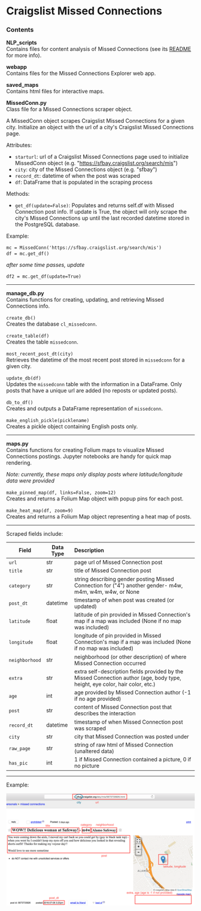 # Craigslist Missed Connections

### Contents
**NLP_scripts**<br>
Contains files for content analysis of Missed Connections (see its [README](https://github.com/stong1108/CL_missedconn/tree/master/NLP_scripts) for more info).

**webapp**<br>
Contains files for the Missed Connections Explorer web app.

**saved_maps**<br>
Contains html files for interactive maps.

**MissedConn.py**<br>
Class file for a Missed Connections scraper object.

A MissedConn object scrapes Craigslist Missed Connections for a given city. Initialize an object with the url of a city's Craigslist Missed Connections page.

Attributes:
+ `starturl`: url of a Craigslist Missed Connections page used to initialize MissedConn object (e.g. "https://sfbay.craigslist.org/search/mis")
+ `city`: city of the Missed Connections object (e.g. "sfbay")
+ `record_dt`: datetime of when the post was scraped
+ `df`: DataFrame that is populated in the scraping process

Methods:
+ `get_df(update=False)`: Populates and returns self.df with Missed Connection post info. If update is True, the object will only scrape the city's Missed Connections up until the last recorded datetime stored in the PostgreSQL database.

Example:
```
mc = MissedConn('https://sfbay.craigslist.org/search/mis')
df = mc.get_df()
```
*after some time passes, update*
```
df2 = mc.get_df(update=True)
```
***
**manage_db.py**<br>
Contains functions for creating, updating, and retrieving Missed Connections info.

`create_db()`
<br>Creates the database `cl_missedconn`.

`create_table(df)`
<br>Creates the table `missedconn`.

`most_recent_post_dt(city)`
<br>Retrieves the datetime of the most recent post stored in `missedconn` for a given city.

`update_db(df)`
<br>Updates the `missedconn` table with the information in a DataFrame. Only posts that have a unique url are added (no reposts or updated posts).

`db_to_df()`
<br>Creates and outputs a DataFrame representation of `missedconn`.

`make_english_pickle(picklename)`
<br>Creates a pickle object containing English posts only.

***
**maps.py**<br>
Contains functions for creating Folium maps to visualize Missed Connections postings. Jupyter notebooks are handy for quick map rendering.

*Note: currently, these maps only display posts where latitude/longitude data were provided*

`make_pinned_map(df, links=False, zoom=12)`
<br>Creates and returns a Folium Map object with popup pins for each post.

`make_heat_map(df, zoom=9)`
<br>Creates and returns a Folium Map object representing a heat map of posts.
***
Scraped fields include:

|Field|Data Type|Description|
|---|---|:--|
|`url`|str|page url of Missed Connection post|
|`title`|str|title of Missed Connection post|
|`category`|str|string describing gender posting Missed Connection for ("4") another gender- m4w, m4m, w4m, w4w, or None|
|`post_dt`|datetime|timestamp of when post was created (or updated)|
|`latitude`|float|latitude of pin provided in Missed Connection's map if a map was included (None if no map was included)|
|`longitude`|float|longitude of pin provided in Missed Connection's map if a map was included (None if no map was included)|
|`neighborhood`|str|neighborhood (or other description) of where Missed Connection occurred|
|`extra`|str|extra self-description fields provided by the Missed Connection author (age, body type, height, eye color, hair color, etc.)|
|`age`|int|age provided by Missed Connection author (-1 if no age provided)|
|`post`|str|content of Missed Connection post that describes the interaction|
|`record_dt`|datetime|timestamp of when Missed Connection post was scraped|
|`city`|str|city that Missed Connection was posted under|
|`raw_page`|str|string of raw html of Missed Connection (unaltered data)|
|`has_pic`|int|1 if Missed Connection contained a picture, 0 if no picture|
***
Example:

![Example Craigslist page](./images/ex_cl_page.png)
